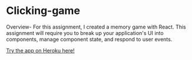 # Clicking-game

Overview-
For this assignment, I created a memory game with React. This assignment will require you to break up your application's UI into components, manage component state, and respond to user events.

<a href="https://click-game-react-19.herokuapp.com/">Try the app on Heroku here!</a>